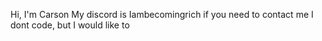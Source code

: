 Hi, I'm Carson
My discord is Iambecomingrich if you need to contact me
I dont code, but I would like to
